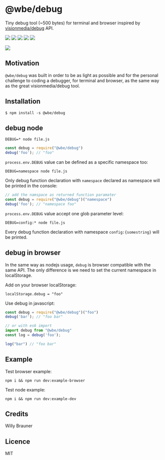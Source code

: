 # @wbe/debug

Tiny debug tool (~500 bytes) for terminal and browser inspired by [visionmedia/debug](https://github.com/visionmedia/debug) API.

![](https://img.shields.io/npm/v/@wbe/debug/latest.svg)
![](https://github.com/willybrauner/debug/workflows/CI/badge.svg)
![](https://img.shields.io/bundlephobia/minzip/@wbe/debug.svg)
![](https://img.shields.io/npm/dt/@wbe/debug.svg)
![](https://img.shields.io/npm/l/@wbe/debug.svg)

![](screen.jpg)

## Motivation 

`@wbe/debug` was built in order to be as light as possible and for the personal challenge to coding 
a debugger, for terminal and browser, as the same way as the great visionmedia/debug tool.

## Installation

```shell script
$ npm install -s @wbe/debug
```

## debug node

```shell
DEBUG=* node file.js  
```
```js
const debug = require("@wbe/debug")
debug('foo'); // "foo"
```

`process.env.DEBUG` value can be defined as a specific namespace too:

```shell
DEBUG=namespace node file.js  
```

Only debug function declaration with `namespace` declared as namespace will be printed in the console:

```js
// add the namspace as returned function paramater
const debug = require("@wbe/debug")("namespace")
debug('foo'); // "namespace foo"
```

`process.env.DEBUG` value accept one glob parameter level: 

```shell
DEBUG=config:* node file.js
```
Every debug function declaration with namespace `config:{somestring}` will be printed.


## debug in browser

In the same way as nodejs usage, `debug` is browser compatible with the same API. The only difference is 
we need to set the current namespace in localStorage.

Add on your browser localStorage: 

```shell
localStorage.debug = "foo"
```

Use debug in javascript:

```js
const debug = require("@wbe/debug")("foo")
debug('bar'); // "foo bar"

// or with es6 import
import debug from "@wbe/debug"
const log = debug('foo');

log("bar") // "foo bar"

```
## Example

Test browser example:
`````shell
npm i && npm run dev:example-browser
`````

Test node example:
`````shell
npm i && npm run dev:example-dev
`````

## Credits

Willy Brauner

## Licence

MIT



